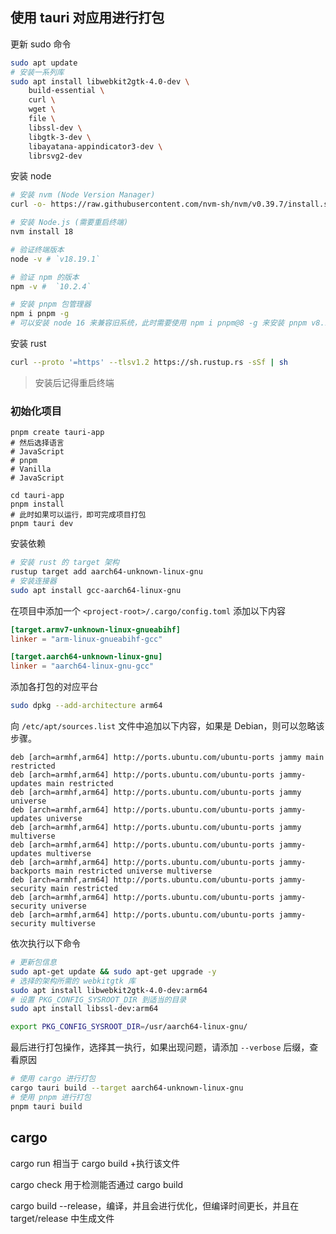## 使用 tauri 对应用进行打包

更新 sudo 命令

```bash
sudo apt update
# 安装一系列库
sudo apt install libwebkit2gtk-4.0-dev \
    build-essential \
    curl \
    wget \
    file \
    libssl-dev \
    libgtk-3-dev \
    libayatana-appindicator3-dev \
    librsvg2-dev
```

安装 node

```bash
# 安装 nvm (Node Version Manager)
curl -o- https://raw.githubusercontent.com/nvm-sh/nvm/v0.39.7/install.sh | bash

# 安装 Node.js (需要重启终端)
nvm install 18

# 验证终端版本
node -v # `v18.19.1`

# 验证 npm 的版本
npm -v #  `10.2.4`

# 安装 pnpm 包管理器
npm i pnpm -g
# 可以安装 node 16 来兼容旧系统，此时需要使用 npm i pnpm@8 -g 来安装 pnpm v8.15.4
```

安装 rust

```bash
curl --proto '=https' --tlsv1.2 https://sh.rustup.rs -sSf | sh
```

> 安装后记得重启终端

### 初始化项目

```shell
pnpm create tauri-app
# 然后选择语言
# JavaScript
# pnpm
# Vanilla
# JavaScript

cd tauri-app
pnpm install
# 此时如果可以运行，即可完成项目打包
pnpm tauri dev
```

安装依赖

```bash
# 安装 rust 的 target 架构
rustup target add aarch64-unknown-linux-gnu
# 安装连接器
sudo apt install gcc-aarch64-linux-gnu
```

在项目中添加一个 `<project-root>/.cargo/config.toml` 添加以下内容

```toml
[target.armv7-unknown-linux-gnueabihf]
linker = "arm-linux-gnueabihf-gcc"

[target.aarch64-unknown-linux-gnu]
linker = "aarch64-linux-gnu-gcc"
```

添加各打包的对应平台

```bash
sudo dpkg --add-architecture arm64
```

向 `/etc/apt/sources.list` 文件中追加以下内容，如果是 Debian，则可以忽略该步骤。

```
deb [arch=armhf,arm64] http://ports.ubuntu.com/ubuntu-ports jammy main restricted
deb [arch=armhf,arm64] http://ports.ubuntu.com/ubuntu-ports jammy-updates main restricted
deb [arch=armhf,arm64] http://ports.ubuntu.com/ubuntu-ports jammy universe
deb [arch=armhf,arm64] http://ports.ubuntu.com/ubuntu-ports jammy-updates universe
deb [arch=armhf,arm64] http://ports.ubuntu.com/ubuntu-ports jammy multiverse
deb [arch=armhf,arm64] http://ports.ubuntu.com/ubuntu-ports jammy-updates multiverse
deb [arch=armhf,arm64] http://ports.ubuntu.com/ubuntu-ports jammy-backports main restricted universe multiverse
deb [arch=armhf,arm64] http://ports.ubuntu.com/ubuntu-ports jammy-security main restricted
deb [arch=armhf,arm64] http://ports.ubuntu.com/ubuntu-ports jammy-security universe
deb [arch=armhf,arm64] http://ports.ubuntu.com/ubuntu-ports jammy-security multiverse
```

依次执行以下命令

```bash
# 更新包信息
sudo apt-get update && sudo apt-get upgrade -y
# 选择的架构所需的 webkitgtk 库
sudo apt install libwebkit2gtk-4.0-dev:arm64
# 设置 PKG_CONFIG_SYSROOT_DIR 到适当的目录
sudo apt install libssl-dev:arm64

export PKG_CONFIG_SYSROOT_DIR=/usr/aarch64-linux-gnu/
```

最后进行打包操作，选择其一执行，如果出现问题，请添加 `--verbose` 后缀，查看原因

```bash
# 使用 cargo 进行打包
cargo tauri build --target aarch64-unknown-linux-gnu
# 使用 pnpm 进行打包
pnpm tauri build
```

## cargo

cargo run 相当于 cargo build +执行该文件

cargo check 用于检测能否通过 cargo build

cargo build --release，编译，并且会进行优化，但编译时间更长，并且在 target/release 中生成文件







